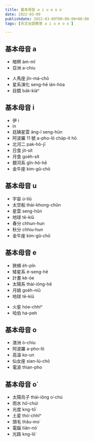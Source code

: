 ```yaml
---
title: 基本母音 a i u e o o͘
date: 2022-03-09
publishdate: 2022-03-09T00:00:00+08:00
tags: [天文台語教室 a i u e o o͘]

---
```


## 基本母音 a
<!-- - 蚵仔煎 ô-á-chian -->
<!-- - 蚶仔 ham-á -->
- 暗暝 àm-mî
- 亞洲 a-chiu
<!-- - 媽祖婆 má-chó͘-pô -->
<!-- - 一人一家代，公媽隨人拜 chi̍t-lâng chi̍t-ke tāi, kong-má sûi lâng pài -->
- 人馬座 jîn-má-chō
- 星系演化 seng-hē ián-hòa
- 目鏡 ba̍k-kiàⁿ

## 基本母音 i
- 伊 i
- in
- 尪姨星雲 âng-î seng-hûn
- 阿波羅 11 號 a-pho-lô cha̍p-it hō
- 北河二 pak-hô-jī
- 日食 ji̍t-si̍t
- 月食 goe̍h-si̍t
- 銀河系 gîn-hô-hē
- 金牛座 kim-gû-chō

## 基本母音 u
<!-- - 有 ū -->
- 宇宙 ú-tiū
- 太空船 thài-khong-chûn
- 星雲 seng-hûn
- 地球 tē-kiû
- 春分 chhun-hun
- 秋分 chhiu-hun
- 金牛座 kim-gû-chō
<!-- - 薰頭莫亂擲 hun-thâu mài loān tàn（vs. 昏逃賣卵蛋 (X) ）-->

## 基本母音 e
- 狹頻 e̍h-pîn
- 矮星系 é-seng-hē
- 計畫 kè-ōe
- 太陽系 thài-iông-hē
- 月娘 goe̍h-niû
- 地球 tē-kiû
<!-- - 假鬼假怪 ké-kúi-ké-koài -->
- 火星 hóe-chhiⁿ
- 哈伯 ha-peh

## 基本母音 o
<!-- - 蚵仔煎 ô-á-chian -->
<!-- - 好人 hó-lâng -->
- 澳洲 ò-chiu
- 阿波羅 a-pho-lô
- 高溫 ko-un
- 仙女座 sian-lú-chō
- 電波 thian-pho
<!-- - 濁水溪 lô-chúi-khe -->
<!-- - 無要無緊 bô-iàu-bô-kín -->

## 基本母音 o͘
<!-- - 芋仔 ō͘-á -->
<!-- - 虎爺 hó͘-iâ -->
- 太陽烏子 thài-iông o͘-chú
- 雨水 hō͘-chúi
- 光度 kng-tō͘
- 土星 thó͘-chhiⁿ
- 頭毛 thâu-mo͘
- 電腦 tiān-nó͘
- 光路 kng-lō͘

